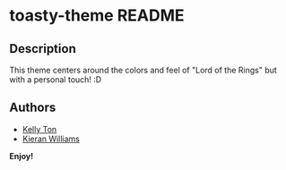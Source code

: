 # toasty-theme README

## Description

This theme centers around the colors and feel of "Lord of the Rings" but with a personal touch! :D

## Authors

* [Kelly Ton](https://github.com/kellytton)
* [Kieran Williams](https://github.com/apophenia7)

**Enjoy!**
